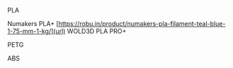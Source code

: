 PLA 

Numakers PLA+  [https://robu.in/product/numakers-pla-filament-teal-blue-1-75-mm-1-kg/](url)
WOLD3D PLA PRO+

PETG

ABS
